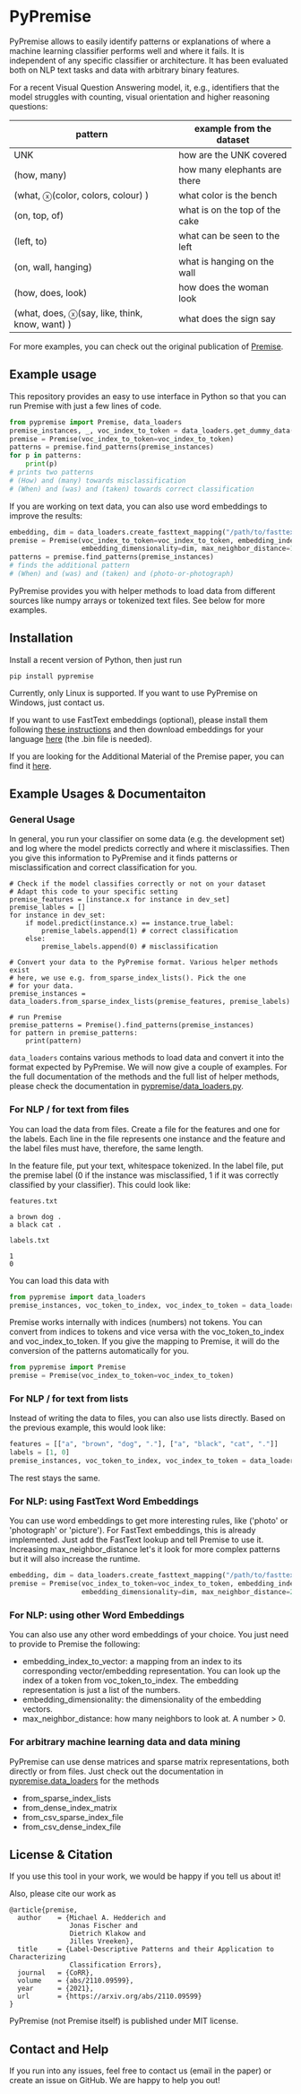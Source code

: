 # PyPremise

PyPremise allows to easily identify patterns or explanations of where a machine learning classifier performs well 
and where it fails. It is independent of any specific classifier or architecture. It has
been evaluated both on NLP text tasks and data with arbitrary binary features. 

For a recent Visual Question Answering model, it, e.g., identifiers that the model struggles
with counting, visual orientation and higher reasoning questions:

| pattern                                      | example from the dataset       |
|----------------------------------------------|--------------------------------|
| UNK                                          | how are the UNK covered        |
| (how, many)                                  | how many elephants are there   |
| (what, ⓧ(color, colors, colour) )            | what color is the bench        |
| (on, top, of)                                | what is on the top of the cake |
| (left, to)                                   | what can be seen to the left   |
| (on, wall, hanging)                          | what is hanging on the wall    |
| (how, does, look)                            | how does the woman look        |
| (what, does, ⓧ(say, like, think, know, want) ) | what does the sign say         |

For more examples, you can check out the original publication of [Premise](https://arxiv.org/abs/2110.09599).

## Example usage
This repository provides an easy to use interface in Python so that you can run
Premise with just a few lines of code.

```python
from pypremise import Premise, data_loaders
premise_instances, _, voc_index_to_token = data_loaders.get_dummy_data()
premise = Premise(voc_index_to_token=voc_index_to_token)
patterns = premise.find_patterns(premise_instances)
for p in patterns:
    print(p)
# prints two patterns
# (How) and (many) towards misclassification
# (When) and (was) and (taken) towards correct classification
```

If you are working on text data, you can also use word embeddings to improve the results:

```python
embedding, dim = data_loaders.create_fasttext_mapping("/path/to/fasttext.bin", voc_index_to_token)
premise = Premise(voc_index_to_token=voc_index_to_token, embedding_index_to_vector=embedding, 
                  embedding_dimensionality=dim, max_neighbor_distance=1)
patterns = premise.find_patterns(premise_instances)
# finds the additional pattern
# (When) and (was) and (taken) and (photo-or-photograph) 
```

PyPremise provides you with helper methods to load data from different sources like numpy arrays or tokenized text files.
See below for more examples.

## Installation
Install a recent version of Python, then just run
```
pip install pypremise
```
Currently, only Linux is supported. If you want to use PyPremise on Windows, just contact us.

If you want to use FastText embeddings (optional), please install them following [these instructions](https://fasttext.cc/docs/en/support.html)
and then download embeddings for your language [here](https://fasttext.cc/docs/en/crawl-vectors.html) (the .bin file is needed).

If you are looking for the Additional Material of the Premise paper, you can find it [here](https://github.com/uds-lsv/premise).

## Example Usages & Documentaiton

### General Usage

In general, you run your classifier on some data (e.g. the development set) and
log where the model predicts correctly and where it misclassifies. Then you give
this information to PyPremise and it finds patterns or misclassification and correct 
classification for you.
```
# Check if the model classifies correctly or not on your dataset
# Adapt this code to your specific setting
premise_features = [instance.x for instance in dev_set]
premise_lables = []
for instance in dev_set:
    if model.predict(instance.x) == instance.true_label:
        premise_labels.append(1) # correct classification
    else:
        premise_labels.append(0) # misclassification

# Convert your data to the PyPremise format. Various helper methods exist
# here, we use e.g. from_sparse_index_lists(). Pick the one
# for your data.
premise_instances = data_loaders.from_sparse_index_lists(premise_features, premise_labels)

# run Premise
premise_patterns = Premise().find_patterns(premise_instances)
for pattern in premise_patterns:
    print(pattern)
```

``data_loaders`` contains various methods to load data and convert it into the format
expected by PyPremise. We will now give a couple of examples. For the full documentation of the methods
and the full list of helper methods, please check the documentation in [pypremise/data_loaders.py](https://github.com/uds-lsv/PyPremise/blob/master/pypremise/data_loaders.py).

### For NLP / for text from files

You can load the data from files. Create a file for the features and one for the labels.
Each line in the file represents one instance and the feature and the label files must
have, therefore, the same length.

In the feature file, put your text, whitespace tokenized. In the label file, put the premise 
label (0 if the instance was misclassified, 1 if it was correctly classified by your classifier). 
This could look like:

``features.txt``
```
a brown dog .
a black cat .
```

``labels.txt``
```
1
0
```
You can load this data with
```python
from pypremise import data_loaders
premise_instances, voc_token_to_index, voc_index_to_token = data_loaders.from_tokenized_file("features.txt", "labels.txt", delimiter=" ")
```
Premise works internally with indices (numbers) not tokens. You can convert from indices to tokens and vice versa with
the voc_token_to_index and voc_index_to_token. If you give the mapping to Premise, it will do the conversion of the patterns
automatically for you.

```python
from pypremise import Premise
premise = Premise(voc_index_to_token=voc_index_to_token)
```

### For NLP / for text from lists

Instead of writing the data to files, you can also use lists directly. Based
on the previous example, this would look like:

```python
features = [["a", "brown", "dog", "."], ["a", "black", "cat", "."]]
labels = [1, 0]
premise_instances, voc_token_to_index, voc_index_to_token = data_loaders.from_token_lists(features, labels)
```

The rest stays the same.

### For NLP: using FastText Word Embeddings
You can use word embeddings to get more interesting rules, like ('photo' or 'photograph' or 'picture').
For FastText embeddings, this is already implemented. Just add the FastText lookup and tell Premise to
use it. Increasing max_neighbor_distance let's it look for more complex patterns but it will also increase
the runtime.

```python
embedding, dim = data_loaders.create_fasttext_mapping("/path/to/fasttext.bin", voc_index_to_token)
premise = Premise(voc_index_to_token=voc_index_to_token, embedding_index_to_vector=embedding, 
                  embedding_dimensionality=dim, max_neighbor_distance=2)
```

### For NLP: using other Word Embeddings
You can also use any other word embeddings of your choice. You just need to provide to Premise the following:
* embedding_index_to_vector: a mapping from an index to its corresponding vector/embedding representation. You can look up the index of a token from voc_token_to_index. The embedding representation is just a list of the numbers.
* embedding_dimensionality: the dimensionality of the embedding vectors.
* max_neighbor_distance: how many neighbors to look at. A number > 0.

### For arbitrary machine learning data and data mining

PyPremise can use dense matrices and sparse matrix representations, both directly
or from files. Just check out the documentation in [pypremise.data_loaders](https://github.com/uds-lsv/PyPremise/blob/master/pypremise/data_loaders.py) for the methods
* from_sparse_index_lists
* from_dense_index_matrix
* from_csv_sparse_index_file
* from_csv_dense_index_file


## License & Citation

If you use this tool in your work, we would be happy if you tell us about it!

Also, please cite our work as

```
@article{premise,
  author    = {Michael A. Hedderich and
               Jonas Fischer and
               Dietrich Klakow and
               Jilles Vreeken},
  title     = {Label-Descriptive Patterns and their Application to Characterizing
               Classification Errors},
  journal   = {CoRR},
  volume    = {abs/2110.09599},
  year      = {2021},
  url       = {https://arxiv.org/abs/2110.09599}
}
```

PyPremise (not Premise itself) is published under MIT license.

## Contact and Help
If you run into any issues, feel free to contact us (email in the paper) or create an issue on GitHub. 
We are happy to help you out!

